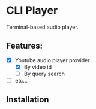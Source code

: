 # CLI Player

Terminal-based audio player.

## Features:
- [x] Youtube audio player provider
  - [x] By video id
  - [ ] By query search
- [ ] etc...

## Installation
